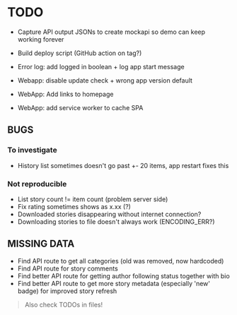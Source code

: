 # TODO

- Capture API output JSONs to create mockapi so demo can keep working forever
- Build deploy script (GitHub action on tag?)
- Error log: add logged in boolean + log app start message

- Webapp: disable update check + wrong app version default
- WebApp: Add links to homepage
- WebApp: add service worker to cache SPA

## BUGS

### To investigate

- History list sometimes doesn't go past +- 20 items, app restart fixes this

### Not reproducible

- List story count != item count (problem server side)
- Fix rating sometimes shows as x.xx (?)
- Downloaded stories disappearing without internet connection?
- Downloading stories to file doesn't always work (ENCODING_ERR?)

## MISSING DATA

- Find API route to get all categories (old was removed, now hardcoded)
- Find API route for story comments
- Find better API route for getting author following status together with bio
- Find better API route to get more story metadata (especially 'new' badge) for improved story refresh

> Also check TODOs in files!
